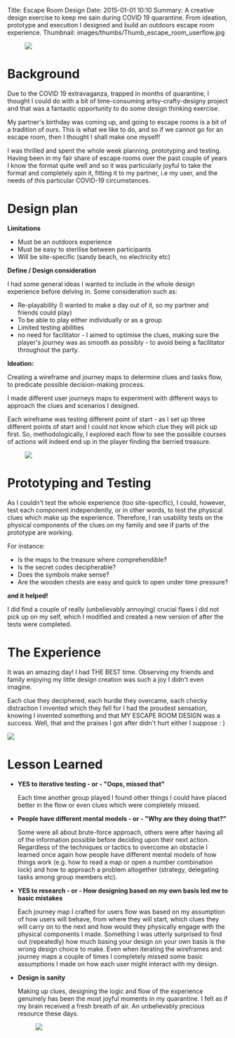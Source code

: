 Title: Escape Room Design
Date: 2015-01-01 10:10
Summary: A creative design exercise to keep me sain during COVID 19 quarantine. From ideation, prototype and execution I designed and build an outdoors escape room experience.
Thumbnail: images/thumbs/Thumb_escape_room_userflow.jpg

<figure>
  <img class="fit image" src="images/fulls/escape_room_Tom.jpg" />
</figure>

# Background

Due to the COVID 19 extravaganza, trapped in months of quarantine, I thought I could do with a bit of time-consuming artsy-crafty-designy project and that was a fantastic opportunity to do some design thinking exercise.

My partner's birthday was coming up, and going to escape rooms is a bit of a tradition of ours. This is what we like to do, and so if we cannot go for an escape room, then I thought I shall make one myself!

I was thrilled and spent the whole week planning, prototyping and testing. Having been in my fair share of escape rooms over the past couple of years I know the format quite well and so it was particularly joyful to take the format and completely spin it, fitting it to my partner, i.e my user, and the needs of this particular COVID-19 circumstances.


# Design plan


**Limitations**

* Must be an outdoors experience
* Must be easy to sterilise between participants
* Will be site-specific (sandy beach, no electricity etc)

**Define  / Design consideration**

I had some general ideas I wanted to include in the whole design experience before delving in. Some consideration such as:

* Re-playability (I wanted to make a day out of it, so my partner and friends could play)
* To be able to play either individually or as a group
* Limited testing abilities
* no need for facilitator - I aimed to optimise the clues, making sure the player's journey was as smooth as possibly - to avoid being a facilitator throughout the party.

**Ideation:**

Creating a wireframe and journey maps to determine clues and tasks flow, to predicate possible decision-making process.

I made different user journeys maps to experiment with different ways to approach the clues and scenarios I designed.

Each wireframe was testing different point of start - as I set up three different points of start and I could not know which clue they will pick up first.  So, methodologically, I explored each flow to see the possible courses of actions will indeed end up in the player finding the berried treasure.


<figure>
  <img class="fit image" src="images/fulls/escape_room_userflow.jpg" />
</figure>

# Prototyping and Testing

As I couldn't test the whole experience (too site-specific), I could, however, test each component independently, or in other words, to test the physical clues which make up the experience. Therefore, I ran usability tests on the physical components of the clues on my family and see if parts of the prototype are working.

For instance:
* Is the maps to the treasure where comprehendible?
* Is the secret codes decipherable?
* Does the symbols make sense?
* Are the wooden chests are easy and quick to open under time pressure?

**and it helped!**

I did find a couple of really (unbelievably annoying) crucial flaws I did not pick up on my self, which I modified and created a new version of
after the tests were completed.


# The Experience


It was an amazing day! I had THE BEST time. Observing my friends and family enjoying my little design creation was such a joy I didn't even imagine.

Each clue they deciphered, each hurdle they overcame, each checky distraction I invented which they fell for I had the proudest sensation, knowing I invented something and that MY ESCAPE ROOM DESIGN  was a success. Well, that and the praises I got after didn't hurt either I suppose : )



<img class="image fit" src="images/fulls/escape_room_run3.jpg">

# Lesson Learned


* **YES to iterative testing - or - "Oops, missed that"**

    Each time another group played I found other things I could have placed better in the flow or even clues which were completely missed.

* **People have different mental models - or - "Why are they doing that?"**


    Some were all about brute-force approach, others were after having all of the information possible before deciding upon their next action. Regardless of the techniques or tactics to overcome an obstacle I learned once again how people have different mental models of how things work (e.g. how to read a map or open a number combination lock) and how to approach a problem altogether (strategy, delegating tasks among group members etc).

* **YES to research - or - How designing based on my own basis led me to basic mistakes**


    Each journey map I crafted for users flow was based on my assumption of how users will behave,  from where they will start, which clues they will carry on to the next and how would they physically engage with the physical components I made.
    Something I was utterly surprised to find out (repeatedly) how much basing your design on your own basis is the wrong design choice to make.
    Even when iterating the wireframes and journey maps a couple of times I completely missed some basic assumptions I made on how each user might interact with my design.


* **Design is sanity**

    Making up clues, designing the logic and flow of the experience genuinely has been the most joyful moments in my quarantine. I felt as if my brain received a fresh breath of air. An unbelievably precious resource these days.  


    <figure>
      <img class="fit image" src="images/fulls/escape_room_sunset.jpg" />
    </figure>
